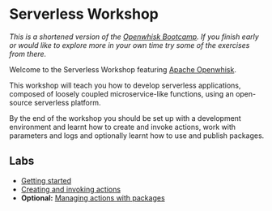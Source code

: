 # Serverless Workshop

*This is a shortened version of the [Openwhisk Bootcamp](https://github.com/IBM-Cloud/openwhisk-workshops/tree/master/bootcamp). If you finish early or would like to explore more in your own time try some of the exercises from there.*

Welcome to the Serverless Workshop featuring [Apache Openwhisk](http://openwhisk.incubator.apache.org/).

This workshop will teach you how to develop serverless applications, composed of loosely coupled microservice-like functions, using an open-source serverless platform.

By the end of the workshop you should be set up with a development environment and learnt how to create and invoke actions, work with parameters and logs and optionally learnt how to use and publish packages.

## Labs

- [Getting started](labs/getting-started.md)
- [Creating and invoking actions](labs/creating-and-invoking-actions.md)
- **Optional:** [Managing actions with packages](labs/managing-actions-with-packages.md)



